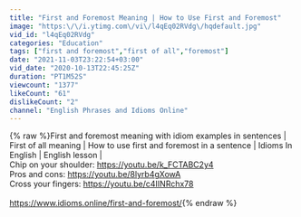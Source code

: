 ```yaml
---
title: "First and Foremost Meaning | How to Use First and Foremost"
image: "https:\/\/i.ytimg.com\/vi\/l4qEq02RVdg\/hqdefault.jpg"
vid_id: "l4qEq02RVdg"
categories: "Education"
tags: ["first and foremost","first of all","foremost"]
date: "2021-11-03T23:22:54+03:00"
vid_date: "2020-10-13T22:45:25Z"
duration: "PT1M52S"
viewcount: "1377"
likeCount: "61"
dislikeCount: "2"
channel: "English Phrases and Idioms Online"
---
```

{% raw %}First and foremost meaning with idiom examples in sentences | First of all meaning | How to use first and foremost in a sentence | Idioms In English | English lesson |<br />Chip on your shoulder: <a rel="nofollow" target="blank" href="https://youtu.be/k_FCTABC2y4">https://youtu.be/k_FCTABC2y4</a><br />Pros and cons: <a rel="nofollow" target="blank" href="https://youtu.be/8lyrb4gXowA">https://youtu.be/8lyrb4gXowA</a><br />Cross your fingers: <a rel="nofollow" target="blank" href="https://youtu.be/c4IINRchx78">https://youtu.be/c4IINRchx78</a><br /><br /><a rel="nofollow" target="blank" href="https://www.idioms.online/first-and-foremost/">https://www.idioms.online/first-and-foremost/</a>{% endraw %}
